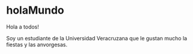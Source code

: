 # holaMundo

Hola a todos!

Soy un estudiante de la Universidad Veracruzana que le gustan mucho la fiestas y las anvorgesas.
